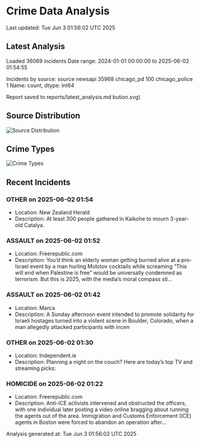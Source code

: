 # Crime Data Analysis
Last updated: Tue Jun  3 01:56:02 UTC 2025

## Latest Analysis

Loaded 36069 incidents
Date range: 2024-01-01 00:00:00 to 2025-06-02 01:54:55

Incidents by source:
source
newsapi           35968
chicago_pd          100
chicago_police        1
Name: count, dtype: int64

Report saved to reports/latest_analysis.md
bution.svg)

## Source Distribution
![Source Distribution](images/source_distribution.svg)

## Crime Types
![Crime Types](images/crime_types.svg)

## Recent Incidents

### OTHER on 2025-06-02 01:54
- Location: New Zealand Herald
- Description: At least 300 people gathered in Kaikohe to mourn 3-year-old Catalya.


### ASSAULT on 2025-06-02 01:52
- Location: Freerepublic.com
- Description: You’d think an elderly woman getting burned alive at a pro-Israel event by a man hurling Molotov cocktails while screaming “This will end when Palestine is free” would be universally condemned as terrorism. But this is 2025, with the media’s moral compass sti…


### ASSAULT on 2025-06-02 01:42
- Location: Marca
- Description: A Sunday afternoon event intended to promote solidarity for Israeli hostages turned into a violent scene in Boulder, Colorado, when a man allegedly attacked participants with incen


### OTHER on 2025-06-02 01:30
- Location: Independent.ie
- Description: Planning a night on the couch? Here are today’s top TV and streaming picks:


### HOMICIDE on 2025-06-02 01:22
- Location: Freerepublic.com
- Description: Anti-ICE activists intervened and obstructed the officers, with one individual later posting a video online bragging about running the agents out of the area. Immigration and Customs Enforcement (ICE) agents in Boston were forced to abandon an operation after…

Analysis generated at: Tue Jun  3 01:56:02 UTC 2025

